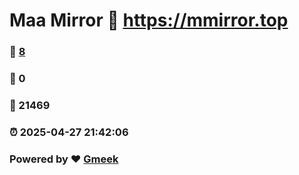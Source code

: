 # Maa Mirror :link: https://mmirror.top 
### :page_facing_up: [8](https://mmirror.top/tag.html) 
### :speech_balloon: 0 
### :hibiscus: 21469 
### :alarm_clock: 2025-04-27 21:42:06 
### Powered by :heart: [Gmeek](https://github.com/Meekdai/Gmeek)
